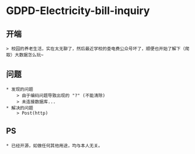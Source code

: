 # GDPD-Electricity-bill-inquiry
## 开端
	> 校园的养老生活，实在太无聊了，然后最近学校的查电费公众号坏了，顺便也开始了解下（爬取）大数据怎么玩~
## 问题
	* 发现的问题
		> 由于编码问题导致出现的 "?" (不能清除)
		> 未连接数据库...
	* 解决的问题
		> Post(http)
## PS
	* 已经开源，如做任何其他用途，均与本人无关。